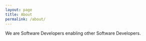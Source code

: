```yaml
---
layout: page
title: About
permalink: /about/
---
```


We are Software Developers enabling other Software Developers.
